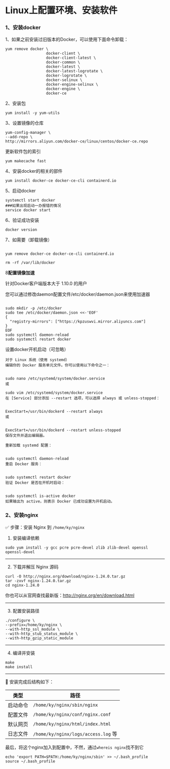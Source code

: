 # Linux上配置环境、安装软件

### 1、安装docker

1、如果之前安装过旧版本的Docker，可以使用下面命令卸载：

```
yum remove docker \
                  docker-client \
                  docker-client-latest \
                  docker-common \
                  docker-latest \
                  docker-latest-logrotate \
                  docker-logrotate \
                  docker-selinux \
                  docker-engine-selinux \
                  docker-engine \
                  docker-ce
```

2、安装包

```
yum install -y yum-utils
```

3、设置镜像的仓库

```
yum-config-manager \
--add-repo \
http://mirrors.aliyun.com/docker-ce/linux/centos/docker-ce.repo
```

更新软件包的索引

```
yum makecache fast
```



4、安装docker的相关的部件

```
yum install docker-ce docker-ce-cli containerd.io
```

5、启动docker

```
systemctl start docker
###如果出现启动一办报错的情况
service docker start	
```

6、验证成功安装

```
docker version
```



7、如需要（卸载镜像）

```

yum remove docker-ce docker-ce-cli containerd.io

rm -rf /var/lib/docker 
```



8**配置镜像加速**

针对Docker客户端版本大于 1.10.0 的用户

您可以通过修改daemon配置文件/etc/docker/daemon.json来使用加速器

```

sudo mkdir -p /etc/docker
sudo tee /etc/docker/daemon.json <<-'EOF'
{
  "registry-mirrors": ["https://kpzuswvi.mirror.aliyuncs.com"]
}
EOF
sudo systemctl daemon-reload
sudo systemctl restart docker
```











设置docker开机启动（可忽略）

```
对于 Linux 系统（使用 systemd）
编辑你的 Docker 服务单元文件。你可以使用以下命令之一：


sudo nano /etc/systemd/system/docker.service
或

sudo vim /etc/systemd/system/docker.service
在 [Service] 部分添加 --restart 选项，可以选择 always 或 unless-stopped：


ExecStart=/usr/bin/dockerd --restart always
或


ExecStart=/usr/bin/dockerd --restart unless-stopped
保存文件并退出编辑器。

重新加载 systemd 配置：


sudo systemctl daemon-reload
重启 Docker 服务：


sudo systemctl restart docker
验证 Docker 是否在开机时启动：


sudo systemctl is-active docker
如果输出为 active，则表示 Docker 已成功设置为开机启动。
```







### 2、安装nginx

✅ 步骤：安装 Nginx 到 `/home/ky/nginx`

1. 安装编译依赖

```
sudo yum install -y gcc pcre pcre-devel zlib zlib-devel openssl openssl-devel
```

------

2. 下载并解压 Nginx 源码

```
curl -O http://nginx.org/download/nginx-1.24.0.tar.gz
tar -zxvf nginx-1.24.0.tar.gz
cd nginx-1.24.0
```

你也可以从官网查找最新版：http://nginx.org/en/download.html

------

3. 配置安装路径

```
./configure \
--prefix=/home/ky/nginx \
--with-http_ssl_module \
--with-http_stub_status_module \
--with-http_gzip_static_module
```

------

4. 编译并安装

```
make
make install
```

------

📁 安装完成后结构如下：

| 类型     | 路径                                |
| -------- | ----------------------------------- |
| 启动命令 | `/home/ky/nginx/sbin/nginx`         |
| 配置文件 | `/home/ky/nginx/conf/nginx.conf`    |
| 默认网页 | `/home/ky/nginx/html/index.html`    |
| 日志文件 | `/home/ky/nginx/logs/access.log` 等 |

最后，将这个nginx加入到配置中，不然，通过`whereis nginx`找不到它

```shell
echo 'export PATH=$PATH:/home/ky/nginx/sbin' >> ~/.bash_profile
source ~/.bash_profile

```

